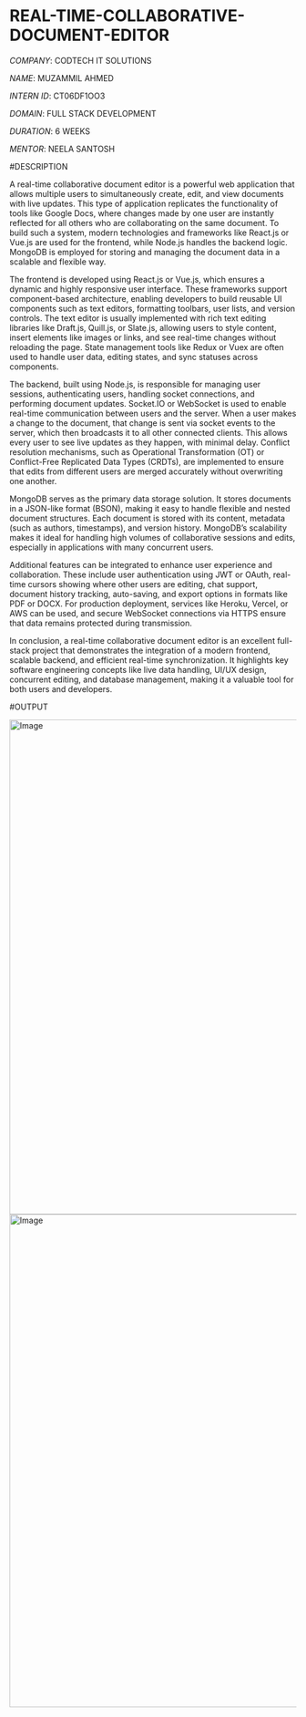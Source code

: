 # REAL-TIME-COLLABORATIVE-DOCUMENT-EDITOR
*COMPANY*: CODTECH IT SOLUTIONS

*NAME*: MUZAMMIL AHMED

*INTERN ID*: CT06DF1OO3

*DOMAIN*: FULL STACK DEVELOPMENT

*DURATION*: 6 WEEKS

*MENTOR*: NEELA SANTOSH

#DESCRIPTION

A real-time collaborative document editor is a powerful web application that allows multiple users to simultaneously create, edit, and view documents with live updates. This type of application replicates the functionality of tools like Google Docs, where changes made by one user are instantly reflected for all others who are collaborating on the same document. To build such a system, modern technologies and frameworks like React.js or Vue.js are used for the frontend, while Node.js handles the backend logic. MongoDB is employed for storing and managing the document data in a scalable and flexible way.

The frontend is developed using React.js or Vue.js, which ensures a dynamic and highly responsive user interface. These frameworks support component-based architecture, enabling developers to build reusable UI components such as text editors, formatting toolbars, user lists, and version controls. The text editor is usually implemented with rich text editing libraries like Draft.js, Quill.js, or Slate.js, allowing users to style content, insert elements like images or links, and see real-time changes without reloading the page. State management tools like Redux or Vuex are often used to handle user data, editing states, and sync statuses across components.

The backend, built using Node.js, is responsible for managing user sessions, authenticating users, handling socket connections, and performing document updates. Socket.IO or WebSocket is used to enable real-time communication between users and the server. When a user makes a change to the document, that change is sent via socket events to the server, which then broadcasts it to all other connected clients. This allows every user to see live updates as they happen, with minimal delay. Conflict resolution mechanisms, such as Operational Transformation (OT) or Conflict-Free Replicated Data Types (CRDTs), are implemented to ensure that edits from different users are merged accurately without overwriting one another.

MongoDB serves as the primary data storage solution. It stores documents in a JSON-like format (BSON), making it easy to handle flexible and nested document structures. Each document is stored with its content, metadata (such as authors, timestamps), and version history. MongoDB’s scalability makes it ideal for handling high volumes of collaborative sessions and edits, especially in applications with many concurrent users.

Additional features can be integrated to enhance user experience and collaboration. These include user authentication using JWT or OAuth, real-time cursors showing where other users are editing, chat support, document history tracking, auto-saving, and export options in formats like PDF or DOCX. For production deployment, services like Heroku, Vercel, or AWS can be used, and secure WebSocket connections via HTTPS ensure that data remains protected during transmission.

In conclusion, a real-time collaborative document editor is an excellent full-stack project that demonstrates the integration of a modern frontend, scalable backend, and efficient real-time synchronization. It highlights key software engineering concepts like live data handling, UI/UX design, concurrent editing, and database management, making it a valuable tool for both users and developers.


#OUTPUT

<img width="1900" height="868" alt="Image" src="https://github.com/user-attachments/assets/0f500f1e-7cb1-47a2-bf60-0631f1387cd6" />
<img width="1897" height="865" alt="Image" src="https://github.com/user-attachments/assets/b5a585d8-71f4-48a7-8c91-8b0436d52bee" />
